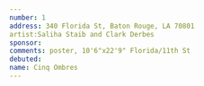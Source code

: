 ```yaml
---
number: 1
address: 340 Florida St, Baton Rouge, LA 70801
artist:Saliha Staib and Clark Derbes
sponsor:
comments: poster, 10'6"x22'9" Florida/11th St
debuted:
name: Cinq Ombres
---
```


